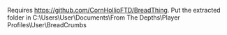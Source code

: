 Requires https://github.com/CornHollioFTD/BreadThing.
Put the extracted folder in
C:\Users\User\Documents\From The Depths\Player Profiles\User\BreadCrumbs
